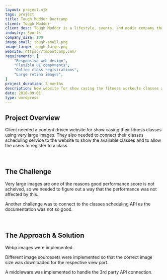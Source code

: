 ```yaml
---
layout: project.njk
tags: project
title: Tough Mudder Bootcamp
client: Tough Mudder
client_desc: Tough Mudder is a lifestyle, events, and media company that participants attempt to obstacle courses.
industry: Sports
company_size: 100
image_small: tough-small.png
image_large: tough-large.png
website: https://tmbootcamp.com/
requirements: [
    "Responsive web design",
    "Flexible UI components",
    "Online class registrations",
    "Large retina images",
]
project_duration: 3 months
description: New website for show casing the fitness workouts classes and locations where users can schedule a free classes.
date: 2018-09-01
type: wordpress
---
```


## Project Overview
Client needed a content driven website for show casing their fitness classes using very large images. They also needed to connect their classes scheduling service to the website to show the available classes and to allow the users to register to a class.
\
&nbsp;
\
&nbsp;
## The Challenge
Very large images are one of the reasons good performance score is not acheived, so we needed to figure out a way that the performance was not affected by this. 

Another challenge was to connect to the classes scheduling API as the documentation was not so good.
\
&nbsp;
\
&nbsp;
## The Approach & Solution
Webp images were implemented.

Different image sourcesets were implemented so that the correct image size was downloaded for the respective view port.

A middleware was implemented to handle the 3rd party API connection.